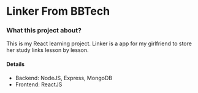 # Linker From BBTech

### What this project about?

This is my React learning project. Linker is a app for my girlfriend to store her study links lesson by lesson.

#### Details

- Backend: NodeJS, Express, MongoDB
- Frontend: ReactJS
